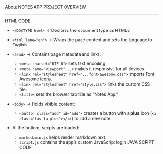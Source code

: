 About NOTES APP PROJECT OVERVIEW
__________________________________________

 HTML CODE

* `<!DOCTYPE html>` → Declares the document type as HTML5.
* `<html lang="en">` → Wraps the page content and sets the language to English.
* `<head>` → Contains page metadata and links:

  * `<meta charset="UTF-8">` sets text encoding.
  * `<meta name="viewport"...>` makes it responsive for all devices.
  * `<link rel="stylesheet" href="...font-awesome.css">` imports Font Awesome icons.
  * `<link rel="stylesheet" href="style.css">` links the custom CSS file.
  * `<title>` sets the browser tab title as “Notes App.”
* `<body>` → Holds visible content:

  * `<button class="add" id="add">` creates a button with a **plus** icon (`<i class="fas fa-plus"></i>`) to add a new note.
* At the bottom, scripts are loaded:

  * `marked.min.js` helps render markdown text.
  * `script.js` contains the app’s custom JavaScript login
JAVA SCRIPT CODE



